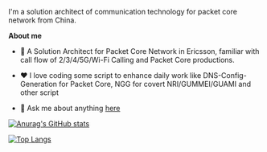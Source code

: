 I'm a solution architect of communication technology for packet core network from China.

**About me**

- 💼 A Solution Architect for Packet Core Network in Ericsson, familiar with call flow of 2/3/4/5G/Wi-Fi Calling and Packet Core productions.

- ❤️ I love coding some script to enhance daily work like DNS-Config-Generation for Packet Core, NGG for covert NRI/GUMMEI/GUAMI and other script

- 💬 Ask me about anything [here](https://www.zhihu.com/consult/people/731986790805688320)

[![Anurag's GitHub stats](https://github-readme-stats.vercel.app/api?username=MinpuKang)](https://github.com/anuraghazra/github-readme-stats)

[![Top Langs](https://github-readme-stats.vercel.app/api/top-langs/?username=MinpuKang&layout=compact)](https://github.com/anuraghazra/github-readme-stats)
